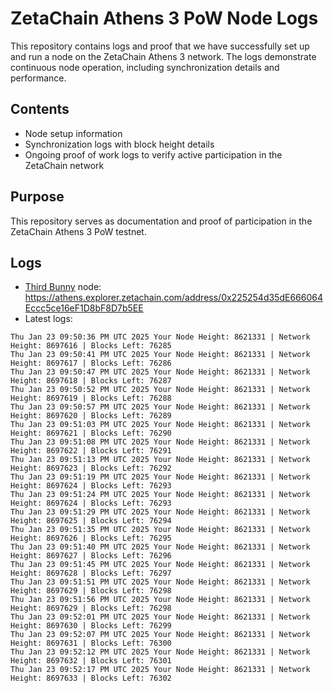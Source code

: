 # ZetaChain Athens 3 PoW Node Logs
This repository contains logs and proof that we have successfully set up and run a node on the ZetaChain Athens 3 network. The logs demonstrate continuous node operation, including synchronization details and performance.

## Contents
- Node setup information
- Synchronization logs with block height details
- Ongoing proof of work logs to verify active participation in the ZetaChain network

## Purpose
This repository serves as documentation and proof of participation in the ZetaChain Athens 3 PoW testnet.

## Logs

- [Third Bunny](https://thirdbunny.xyz/) node: https://athens.explorer.zetachain.com/address/0x225254d35dE666064Eccc5ce16eF1D8bF8D7b5EE
- Latest logs:
```
Thu Jan 23 09:50:36 PM UTC 2025 Your Node Height: 8621331 | Network Height: 8697616 | Blocks Left: 76285
Thu Jan 23 09:50:41 PM UTC 2025 Your Node Height: 8621331 | Network Height: 8697617 | Blocks Left: 76286
Thu Jan 23 09:50:47 PM UTC 2025 Your Node Height: 8621331 | Network Height: 8697618 | Blocks Left: 76287
Thu Jan 23 09:50:52 PM UTC 2025 Your Node Height: 8621331 | Network Height: 8697619 | Blocks Left: 76288
Thu Jan 23 09:50:57 PM UTC 2025 Your Node Height: 8621331 | Network Height: 8697620 | Blocks Left: 76289
Thu Jan 23 09:51:03 PM UTC 2025 Your Node Height: 8621331 | Network Height: 8697621 | Blocks Left: 76290
Thu Jan 23 09:51:08 PM UTC 2025 Your Node Height: 8621331 | Network Height: 8697622 | Blocks Left: 76291
Thu Jan 23 09:51:13 PM UTC 2025 Your Node Height: 8621331 | Network Height: 8697623 | Blocks Left: 76292
Thu Jan 23 09:51:19 PM UTC 2025 Your Node Height: 8621331 | Network Height: 8697624 | Blocks Left: 76293
Thu Jan 23 09:51:24 PM UTC 2025 Your Node Height: 8621331 | Network Height: 8697624 | Blocks Left: 76293
Thu Jan 23 09:51:29 PM UTC 2025 Your Node Height: 8621331 | Network Height: 8697625 | Blocks Left: 76294
Thu Jan 23 09:51:35 PM UTC 2025 Your Node Height: 8621331 | Network Height: 8697626 | Blocks Left: 76295
Thu Jan 23 09:51:40 PM UTC 2025 Your Node Height: 8621331 | Network Height: 8697627 | Blocks Left: 76296
Thu Jan 23 09:51:45 PM UTC 2025 Your Node Height: 8621331 | Network Height: 8697628 | Blocks Left: 76297
Thu Jan 23 09:51:51 PM UTC 2025 Your Node Height: 8621331 | Network Height: 8697629 | Blocks Left: 76298
Thu Jan 23 09:51:56 PM UTC 2025 Your Node Height: 8621331 | Network Height: 8697629 | Blocks Left: 76298
Thu Jan 23 09:52:01 PM UTC 2025 Your Node Height: 8621331 | Network Height: 8697630 | Blocks Left: 76299
Thu Jan 23 09:52:07 PM UTC 2025 Your Node Height: 8621331 | Network Height: 8697631 | Blocks Left: 76300
Thu Jan 23 09:52:12 PM UTC 2025 Your Node Height: 8621331 | Network Height: 8697632 | Blocks Left: 76301
Thu Jan 23 09:52:17 PM UTC 2025 Your Node Height: 8621331 | Network Height: 8697633 | Blocks Left: 76302
```
